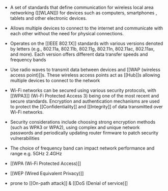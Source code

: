- A set of standards that define communication for wireless local area networking ([[WLAN]]) for devices such as computers, smartphones , tablets and other electronic devices. 
- Allows multiple devices to connect to the internet and communicate with each other without the need for physical connections.

- Operates on the [[IEEE 802.1X]] standards with various versions denoted by letters (e.g., 802.11a, 802.11b, 802.11g, 802.11n, 802.11ac, 802.11ax, and more). Each version offers different data transfer speeds and frequency bands
- Use radio waves to transmit data between devices and [[WAP (wireless access point)]]s. These wireless access points act as [[Hub]]s allowing multiple devices to connect to the network 
- Wi-Fi networks can be secured  using various security protocols, with [[WPA3]] (Wi-Fi Protected Access 3) being one of the most recent and secure standards. Encryption and authentication mechanisms are used to protect the [[Confidentiality]] and [[Integrity]] of data transmitted over Wi-Fi networks.
- Security considerations include choosing strong encryption methods (such as WPA3 or WPA2), using complex and unique network passwords and periodically updating router firmware to patch security vulnerabilities
- The choice of frequency band can impact network performance and range e.g. 5GHz  2.4GHz
- [[WPA (Wi-Fi Protected Access)]]
- [[WEP (Wired Equivalent Privacy)]]
- prone to [[On-path attack]] & [[DoS (Denial of service)]]